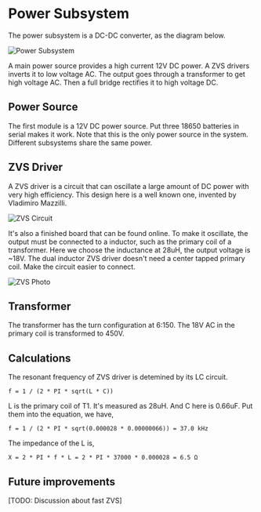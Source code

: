 # Power Subsystem

The power subsystem is a DC-DC converter, as the diagram below.

![Power Subsystem](Img/PowerSubsystem.png)

A main power source provides a high current 12V DC power. A ZVS drivers inverts it to low voltage AC. The output goes through a transformer to get high voltage AC. Then a full bridge rectifies it to high voltage DC.

## Power Source

The first module is a 12V DC power source. Put three 18650 batteries in serial makes it work. Note that this is the only power source in the system. Different subsystems share the same power.

## ZVS Driver

A ZVS driver is a circuit that can oscillate a large amount of DC power with very high efficiency. This design here is a well known one, invented by Vladimiro Mazzilli.

![ZVS Circuit](Img/ZvsCircuit.png)

It's also a finished board that can be found online. To make it oscillate, the output must be connected to a inductor, such as the primary coil of a transformer. Here we choose the inductance at 28uH, the output voltage is ~18V. The dual inductor ZVS driver doesn't need a center tapped primary coil. Make the circuit easier to connect.

![ZVS Photo](Img/ZvsPhoto.jpg)

## Transformer

The transformer has the turn configuration at 6:150. The 18V AC in the primary coil is transformed to 450V.

## Calculations

The resonant frequency of ZVS driver is detemined by its LC circuit.

`f = 1 / (2 * PI * sqrt(L * C))`

L is the primary coil of T1. It's measured as 28uH. And C here is 0.66uF. Put them into the equation, we have,

`f = 1 / (2 * PI * sqrt(0.000028 * 0.00000066)) = 37.0 kHz`

The impedance of the L is,

`X = 2 * PI * f * L = 2 * PI * 37000 * 0.000028 = 6.5 Ω`

## Future improvements

[TODO: Discussion about fast ZVS]
